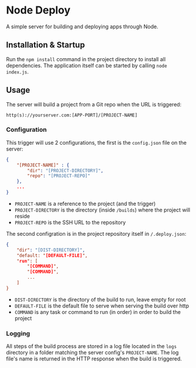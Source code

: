# Node Deploy

A simple server for building and deploying apps through Node.

## Installation & Startup

Run the `npm install` command in the project directory to install all dependencies. The application 
itself can be started by calling `node index.js`.

## Usage

The server will build a project from a Git repo when the URL is triggered:

```
http(s)://yourserver.com:[APP-PORT]/[PROJECT-NAME]
```

### Configuration

This trigger will use 2 configurations, the first is the `config.json` file on the server:

```json
{
    "[PROJECT-NAME]" : {
        "dir": "[PROJECT-DIRECTORY]",
        "repo": "[PROJECT-REPO]"
    },
    ...
}
```

* `PROJECT-NAME` is a reference to the project (and the trigger)
* `PROJECT-DIRECTORY` is the directory (inside `/builds`) where the project will reside
* `PROJECT-REPO` is the SSH URL to the repository

The second configration is in the project repository itself in `/.deploy.json`:

```json
{
    "dir": "[DIST-DIRECTORY]",
    "default: "[DEFAULT-FILE]",
    "run": [
        "[COMMAND]",
        "[COMMAND]",
        ...
    ]
}
```

* `DIST-DIRECTORY` is the directory of the build to run, leave empty for root
* `DEFAULT-FILE` is the default file to serve when serving the build over http
* `COMMAND` is any task or command to run (in order) in order to build the project

### Logging

All steps of the build process are stored in a log file located in the `logs` directory 
in a folder matching the server config's `PROJECT-NAME`. The log file's name is returned 
in the HTTP response when the build is triggered.

